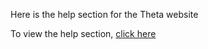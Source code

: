 Here is the help section for the Theta website

To view the help section, [click here](https://thetanewzealand.github.io/help/) 

